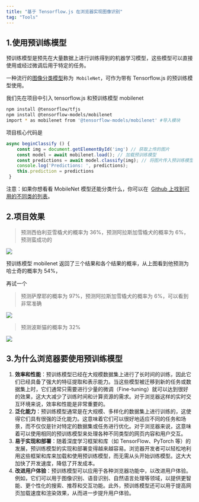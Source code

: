 ```yaml
---
title: "基于 Tensorflow.js 在浏览器实现图像识别"
tag: "Tools"
---
```


## 1.使用预训练模型

预训练模型是预先在大量数据上进行训练得到的机器学习模型，这些模型可以直接使用或经过微调后用于特定的任务。

一种流行的[图像分类模型](https://so.csdn.net/so/search?q=%E5%9B%BE%E5%83%8F%E5%88%86%E7%B1%BB%E6%A8%A1%E5%9E%8B&spm=1001.2101.3001.7020)称为  `MobileNet`，可作为带有 Tensorflow.js 的预训练模型使用。

我们先在项目中引入 tensorflow.js 和预训练模型 mobilenet

```bash
npm install @tensorflow/tfjs
npm install @tensorflow-models/mobilenet
import * as mobilenet from '@tensorflow-models/mobilenet' #导入模块
```

项目核心代码是

```js
async beginClassify () {
    const img = document.getElementById('img') // 获取上传的图片
    const model = await mobilenet.load(); // 加载预训练模型
    const predictions = await model.classify(img); // 将图片传入预训练模型，并返回预测结果
    console.log('Predictions: ', predictions);
    this.prediction = predictions
 }
```

注意：如果你想看看 MobileNet 模型还能分类什么，你可以在  [Github 上找到可用的不同类的列表](https://github.com/tensorflow/tfjs-examples/blob/master/mobilenet/imagenet_classes.js)。

## 2.项目效果

> 预测西伯利亚雪橇犬的概率为 36%，预测阿拉斯加雪橇犬的概率为 6%，预测蛮成功的

![](../imgs/28/01.awebp)

预训练模型 mobilenet 返回了三个结果和各个结果的概率，从上图看到他预测为哈士奇的概率为 54%，

再试一个

> 预测萨摩耶的概率为 97%，预测阿拉斯加雪橇犬的概率为 6%，可以看到非常准确

![](../imgs/28/02.awebp)

> 预测波斯猫的概率为 32%

![](../imgs/28/03.awebp)

## 3.为什么浏览器要使用预训练模型

1. **效率和性能**：预训练模型已经在大规模数据集上进行了长时间的训练，因此它们已经具备了强大的特征提取和表示能力。当这些模型被迁移到新的任务或数据集上时，它们通常只需要进行少量的微调（Fine-tuning）就可以达到很好的效果，这大大减少了训练时间和计算资源的需求。对于浏览器这样的实时交互环境来说，效率和性能是非常重要的。
2. **泛化能力**：预训练模型通常是在大规模、多样化的数据集上进行训练的，这使得它们具有很强的泛化能力。这意味着它们可以很好地适应不同的任务和场景，而不仅仅是针对特定的数据集或任务进行优化。对于浏览器来说，这意味着可以使用相同的预训练模型来处理各种不同类型的网页内容和用户交互。
3. **易于实现和部署**：随着深度学习框架和库（如 TensorFlow、PyTorch 等）的发展，预训练模型的实现和部署变得越来越容易。浏览器开发者可以轻松地利用这些框架和库来加载和使用预训练模型，而无需从头开始训练模型。这大大加快了开发速度，降低了开发成本。
4. **改进用户体验**：预训练模型可以应用于各种浏览器功能中，以改进用户体验。例如，它们可以用于图像识别、语音识别、自然语言处理等领域，以提供更智能、更个性化的搜索、推荐和交互功能。此外，预训练模型还可以用于提高网页加载速度和渲染效果，从而进一步提升用户体验。
